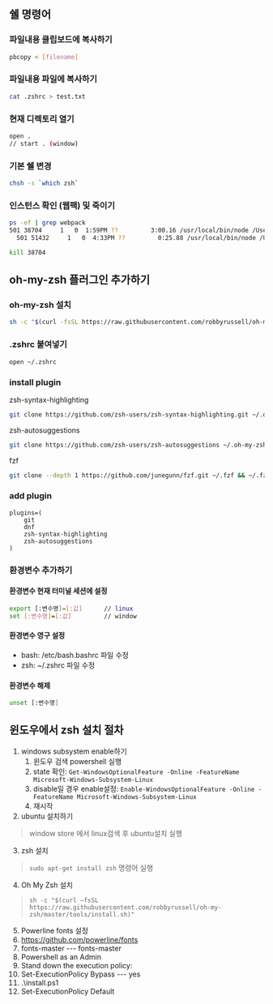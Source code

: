 ## 쉘 명령어

### 파일내용 클립보드에 복사하기
```sh
pbcopy < [filename]
```

### 파일내용 파일에 복사하기
```sh
cat .zshrc > test.txt
```

### 현재 디렉토리 열기
```sh
open .
// start . (window)
```

### 기본 쉘 변경
```sh
chsh -s `which zsh`
```

### 인스턴스 확인 (웹팩) 및 죽이기
```sh
ps -ef | grep webpack
501 38704     1   0  1:59PM ??         3:00.16 /usr/local/bin/node /Users/djlee/local/test/node_modules/.bin/webpack-dev-server --config config/v2/webpack.config.dev.js --open
  501 51432     1   0  4:33PM ??         0:25.88 /usr/local/bin/node /Users/djlee/local/test/node_modules/.bin/webpack-dev-server --config config/v2/webpack.config.dev.js --open

kill 38704
```

## oh-my-zsh 플러그인 추가하기
### oh-my-zsh 설치
```sh
sh -c "$(curl -fsSL https://raw.githubusercontent.com/robbyrussell/oh-my-zsh/master/tools/install.sh)"

```

### .zshrc 붙여넣기
`open ~/.zshrc`

### install plugin
zsh-syntax-highlighting
```sh
git clone https://github.com/zsh-users/zsh-syntax-highlighting.git ~/.oh-my-zsh/custom/plugins/zsh-syntax-highlighting
```

zsh-autosuggestions
```sh
git clone https://github.com/zsh-users/zsh-autosuggestions ~/.oh-my-zsh/custom/plugins/zsh-autosuggestions
```

fzf
```sh
git clone --depth 1 https://github.com/junegunn/fzf.git ~/.fzf && ~/.fzf/install
```

### add plugin
```
plugins=(
	git
	dnf
	zsh-syntax-highlighting
	zsh-autosuggestions
)
```

### 환경변수 추가하기

#### 환경변수 현재 터미널 세션에 설정

```sh
export [:변수명]=[:값]		// linux
set [:변수명]=[:값]			// window
```

#### 환경변수 영구 설정
- bash: /etc/bash.bashrc 파일 수정
- zsh: ~/.zshrc 파일 수정

#### 환경변수 해제
```sh
unset [:변수명]
```

## 윈도우에서 zsh 설치 절차
1. windows subsystem enable하기
	1. 윈도우 검색 powershell 실행
	2. state 확인: `Get-WindowsOptionalFeature -Online -FeatureName Microsoft-Windows-Subsystem-Linux`
	3. disable일 경우 enable설정: `Enable-WindowsOptionalFeature -Online -FeatureName Microsoft-Windows-Subsystem-Linux`
	4. 재시작
2. ubuntu 설치하기
  > window store 에서 linux검색 후 ubuntu설치 실행 
3. zsh 설치
  > `sudo apt-get install zsh` 명령어 실행
4. Oh My Zsh 설치
  > `sh -c "$(curl –fsSL https://raw.githubusercontent.com/robbyrussell/oh-my-zsh/master/tools/install.sh)"`
5. Powerline fonts 설정
  1. https://github.com/powerline/fonts
  2. fonts-master --- fonts-master
  3. Powershell as an Admin
  4. Stand down the execution policy:
  5. Set-ExecutionPolicy Bypass --- yes
  6. .\install.ps1
  7. Set-ExecutionPolicy Default
